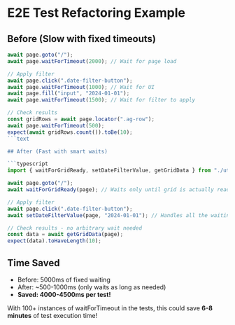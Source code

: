 # E2E Test Refactoring Example

## Before (Slow with fixed timeouts)

````typescript
await page.goto("/");
await page.waitForTimeout(2000); // Wait for page load

// Apply filter
await page.click(".date-filter-button");
await page.waitForTimeout(1000); // Wait for UI
await page.fill("input", "2024-01-01");
await page.waitForTimeout(1500); // Wait for filter to apply

// Check results
const gridRows = await page.locator(".ag-row");
await page.waitForTimeout(500);
expect(await gridRows.count()).toBe(10);
```text

## After (Fast with smart waits)

```typescript
import { waitForGridReady, setDateFilterValue, getGridData } from "./utils/helpers";

await page.goto("/");
await waitForGridReady(page); // Waits only until grid is actually ready

// Apply filter
await page.click(".date-filter-button");
await setDateFilterValue(page, "2024-01-01"); // Handles all the waiting intelligently

// Check results - no arbitrary wait needed
const data = await getGridData(page);
expect(data).toHaveLength(10);
````

## Time Saved

- Before: 5000ms of fixed waiting
- After: ~500-1000ms (only waits as long as needed)
- **Saved: 4000-4500ms per test!**

With 100+ instances of waitForTimeout in the tests, this could save **6-8 minutes** of test execution time!
